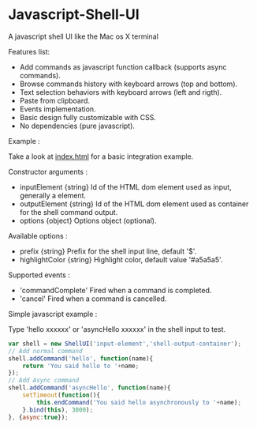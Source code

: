 # Javascript-Shell-UI
A javascript shell UI like the Mac os X terminal

Features list:

 * Add commands as javascript function callback (supports async commands).
 * Browse commands history with keyboard arrows (top and bottom).
 * Text selection behaviors with keyboard arrows (left and rigth).
 * Paste from clipboard.
 * Events implementation.
 * Basic design fully customizable with CSS.
 * No dependencies (pure javascript).
 
Example :

Take a look at [index.html](https://github.com/Nadib/Javascript-Shell-UI/blob/master/index.html) for a basic integration example.

Constructor arguments :

 * inputElement {string} Id of the HTML dom element used as input, generally a <span> element.
 * outputElement {string} Id of the HTML dom element used as container for the shell command output.
 * options {object} Options object (optional).
 
Available options :

 * prefix {string} Prefix for the shell input line, default '$'.
 * highlightColor {string} Highlight color, default value '#a5a5a5'.
 
 Supported events :
 
 * 'commandComplete' Fired when a command is completed.
 * 'cancel' Fired when a command is cancelled.

Simple javascript example :

Type 'hello xxxxxx' or 'asyncHello xxxxxx' in the shell input to test.

```javascript
var shell = new ShellUI('input-element','shell-output-container');
// Add normal command
shell.addCommand('hello', function(name){
	return 'You said hello to '+name;
});
// Add Async command
shell.addCommand('asyncHello', function(name){
	setTimeout(function(){
  		this.endCommand('You said hello asynchronously to '+name);		
  	}.bind(this), 3000);
}, {async:true});
```
